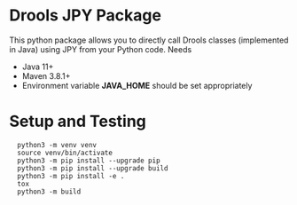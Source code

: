 # Drools JPY Package

This python package allows you to directly call Drools classes (implemented in Java) using JPY from your Python code.
Needs
   * Java 11+
   * Maven 3.8.1+
   * Environment variable **JAVA_HOME** should be set appropriately

# Setup and Testing

```
  python3 -m venv venv
  source venv/bin/activate
  python3 -m pip install --upgrade pip
  python3 -m pip install --upgrade build
  python3 -m pip install -e .
  tox
  python3 -m build
```
